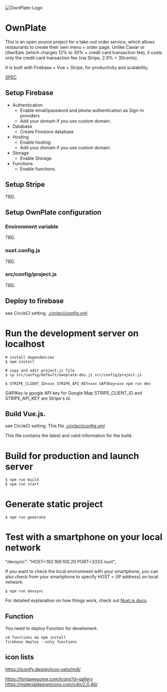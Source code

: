 ![OwnPlate-Logo](https://github.com/Nakajima-Foundation/ownplate/blob/master/src/static/OwnPlate-Logo-Horizontal-YellowBlack.svg)

# OwnPlate

This is an open source project for a take-out order service, which allows restaurants to create their own menu + order page. Unlike Caviar or UberEats (which charges 12% to 30% + credit card transaction fee), it costs only the credit card transaction fee (via Stripe, 2.9% + 30cents). 

It is built with Firebase + Vue + Stripe, for productivity and scalability.

[SPEC](./docs/SPEC.md)


## Setup Firebase

 - Authentication
   - Enable email/password and phone authentication as Sign-in providers
   - Add your domain if you use custom domain.
 - Database
   - Create Firestore database
 - Hosting
   - Enable hosting
   - Add your domain if you use custom domain.
 - Storage
   - Enable Storage.
 - Functions
   - Enable functions.
   
## Setup Stripe
TBD.

## Setup OwnPlate configuration

### Environment variable
TBD.

### nuxt.config.js
TBD.

### src/config/project.js 
TBD.

## Deploy to firebase
see CircleCI setting.
[.circleci/config.yml](./.circleci/config.yml)

# Run the development server on localhost

```
# install dependencies
$ npm install

# copy and edit project.js file
$ cp src/config/default/ownplate-dev.js src/config/project.js

$ STRIPE_CLIENT_ID=xxx STRIPE_API_KEY=xxx GAPIKey=xxx npm run dev
```
GAPIKey is google API key for Google Map
STRIPE_CLIENT_ID and STRIPE_API_KEY are Stripe's id.


## Build Vue.js.

see CircleCI setting.
This file 
[.circleci/config.yml](./.circleci/config.yml)

This file contains the latest and valid information for the build.

# Build for production and launch server
```
$ npm run build
$ npm run start
```

# Generate static project
```
$ npm run generate
```

#  Test with a smartphone on your local network
"devsync": "HOST=192.168.100.20 PORT=3333 nuxt",

If you want to check the local environment with your smartphone, you can also check from your smartphone to specify HOST = {IP address} on local network.

```
$ npm run devsync
```

For detailed explanation on how things work, check out [Nuxt.js docs](https://nuxtjs.org).


## Function

You need to deploy Function for	develoment.

```
cd functions && npm install
firebase deploy --only functions
```

## icon lists

https://iconify.design/icon-sets/mdi/

https://fontawesome.com/icons?d=gallery
https://materialdesignicons.com/cdn/2.0.46/

